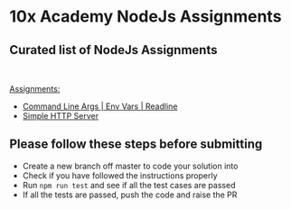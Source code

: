 # 10x Academy NodeJs Assignments

## Curated list of NodeJs Assignments

<br />  
  
[Assignments:](assignments)
* [Command Line Args | Env Vars | Readline](assignments/assignment_1/assignment_1.md)
* [Simple HTTP Server](assignments/assignment_2/assignment_2.md)

## Please follow these steps before submitting
* Create a new branch off master to code your solution into
* Check if you have followed the instructions properly
* Run ```npm run test``` and see if all the test cases are passed
* If all the tests are passed, push the code and raise the PR 